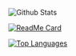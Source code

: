 <!-- [![Header](https://raw.githubusercontent.com/MartinHeinz/<OWNER>/<OWNER>/readme_header.png "Header")](https://some-url.dev/)

### Hi there 👋

<!--
**Professor-Paradox/Professor-Paradox** is a ✨ _special_ ✨ repository because its `README.md` (this file) appears on your GitHub profile.

Here are some ideas to get you started:

- 🔭 I’m currently working on ...
- 🌱 I’m currently learning ...
- 👯 I’m looking to collaborate on ...
- 🤔 I’m looking for help with ...
- 💬 Ask me about ...
- 📫 How to reach me: ...
- 😄 Pronouns: ...
- ⚡ Fun fact: ...

<!-- <img src="https://raw.githubusercontent.com/<OWNER>/<OWNER>/master/<GIF_NAME>.gif" width="30px"> -->
<!-- <img align="center" src="https://github-readme-stats.vercel.app/api/<CARD_TYPE>/?username=<USERNAME>&theme=<THEME_NAME>" /> -->

<!-- [![Github Stats](https://github-readme-stats.vercel.app/api?username=Professor-Paradox)](https://github.com/Professor-Paradox/github-readme-stats) -->

![Github Stats](https://github-readme-stats.vercel.app/api?username=Professor-Paradox&show_icons=true&theme=dark)

[![ReadMe Card](https://github-readme-stats.vercel.app/api/pin/?username=Professor-Paradox&repo=LearningProgramming&show_owner=true&card_width=480&langs_count=2&theme=dark)](https://github.com/Professor-Paradox/LearningProgramming)

[![Top Languages](https://github-readme-stats.vercel.app/api/top-langs/?username=Professor-Paradox&layout=compact)](https://github.com/Professor-Paradox/)
